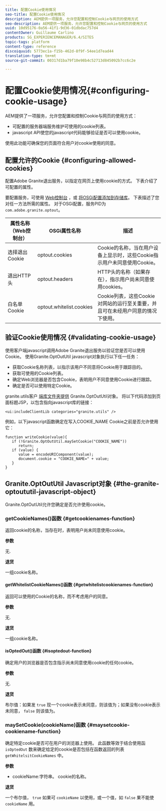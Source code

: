 ```yaml
---
title: 配置Cookie使用情况
seo-title: 配置Cookie使用情况
description: AEM提供一项服务，允许您配置和控制Cookie与网页的使用方式
seo-description: AEM提供一项服务，允许您配置和控制Cookie与网页的使用方式
uuid: 10d95176-0a56-41f1-9d36-01dbdac757d4
contentOwner: Guillaume Carlino
products: SG_EXPERIENCEMANAGER/6.4/SITES
topic-tags: platform
content-type: reference
discoiquuid: 5773ec1a-f15b-462d-8f9f-54ee1d7ead44
translation-type: tm+mt
source-git-commit: 00317d1ba79f10e98b4c52713d845092b7cc6c2e

---
```



# 配置Cookie使用情况{#configuring-cookie-usage}

AEM提供了一项服务，允许您配置和控制Cookie与网页的使用方式：

* 可配置的服务器端服务维护可使用的cookie列表。
* javascript API使您的javascript代码能够验证是否可以使用cookie。

使用此功能可确保您的页面符合用户对cookie使用的同意。

## 配置允许的Cookie {#configuring-allowed-cookies}

配置Adobe Granite退出服务，以指定在网页上使用cookie的方式。 下表介绍了可配置的属性。

要配置服务，可使用 [Web控制台](/help/sites-deploying/configuring-osgi.md#osgi-configuration-with-the-web-console) ，或 [将OSGi配置添加到存储库](/help/sites-deploying/configuring-osgi.md#adding-a-new-configuration-to-the-repository)。 下表描述了您对任一方法所需的属性。 对于OSGi配置，服务PID为 `com.adobe.granite.optout`。

| 属性名称（Web控制台） | OSGi属性名称 | 描述 |
|---|---|---|
| 选择退出Cookie | optout.cookies | Cookie的名称，当在用户设备上显示时，这些Cookie指示用户未同意使用Cookie。 |
| 退出HTTP头 | optout.headers | HTTP头的名称（如果存在），指示用户尚未同意使用cookies。 |
| 白名单Cookie | optout.whitelist.cookies | Cookie列表，这些Cookie对网站的运行至关重要，并且可在未经用户同意的情况下使用。 |

## 验证Cookie使用情况 {#validating-cookie-usage}

使用客户端javascript调用Adobe Granite退出服务以验证您是否可以使用Cookie。 使用Granite.OptOutUtil javascript对象执行以下任一任务：

* 获取Cookie名称列表，以指示该用户不同意将Cookie用于跟踪目的。
* 获取可使用的Cookie列表。
* 确定Web浏览器是否包含Cookie，表明用户不同意使用Cookie进行跟踪。
* 确定是否可以使用特定Cookie。

granite.utils客户 [端库文件夹提供](/help/sites-developing/clientlibs.md#referencing-client-side-libraries) Granite.OptOutUtil对象。 将以下代码添加到页面标题JSP，以包含指向javascript库的链接：

`<ui:includeClientLib categories="granite.utils" />`

例如，以下javascript函数确定在写入COOKIE_NAME Cookie之前是否允许使用它：

```
function writeCookie(value){
   if (!Granite.OptOutUtil.maySetCookie("COOKIE_NAME")) 
      return;
   if (value) {
      value = encodeURIComponent(value);
      document.cookie = "COOKIE_NAME=" + value; 
   }
}
```

## Granite.OptOutUtil Javascript对象 {#the-granite-optoututil-javascript-object}

Granite.OptOutUtil允许您确定是否允许使用cookie。

### getCookieNames()函数 {#getcookienames-function}

返回cookie的名称，当存在时，表明用户尚未同意使用cookie。

**参数**

无.

**退货**

一组cookie名称。

#### getWhitelistCookieNames()函数 {#getwhitelistcookienames-function}

返回可以使用的Cookie的名称，而不考虑用户的同意。

**参数**

无.

**退货**

一组cookie名称。

#### isOptedOut()函数 {#isoptedout-function}

确定用户的浏览器是否包含指示尚未同意使用cookie的任何cookie。

**参数**

无.

**退货**

布尔值：如果发 `true` 现一个cookie表示未同意，则该值为；如果没有cookie表示未同意， `false` 则该值为。

### maySetCookie(cookieName)函数 {#maysetcookie-cookiename-function}

确定特定cookie是否可在用户的浏览器上使用。 此函数等效于结合使用函 `isOptedOut` 数来确定给定的cookie是否包括在函数返回的列表 `getWhitelsitCookieNames` 中。

**参数**

* cookieName:字符串。 cookie的名称。

**退货**

一个布尔值， `true` 如果可 `cookieName` 以使用，或一个值，如 `false` 果不能使 `cookieName` 用。
